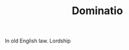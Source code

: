 ---
title: Dominatio
letter: D
permalink: "/definitions/bld-dominatio.html"
body: In old English law. Lordship
published_at: '2018-07-07'
source: Black's Law Dictionary 2nd Ed (1910)
layout: post
---